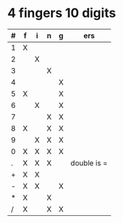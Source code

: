 # 4 fingers 10 digits
| # | f | i | n | g | ers |
|---|---|---|---|---|---|
| 1 | X |   |   |   |   |
| 2 |   | X |   |   |   |
| 3 |   |   | X |   |   |
| 4 |   |   |   | X |   |
| 5 | X |   |   | X |   |
| 6 |   | X |   | X |   |
| 7 |   |   | X | X |   |
| 8 | X |   | X | X |   |
| 9 |   | X | X | X |   |
| 0 | X | X | X | X |   |
| . | X | X | X |   | double is = |
| + | X | X |   |   |   |
| - | X | X |   | X |   |
| * | X |   | X |   |   |
| / | X |   | X | X |   |

